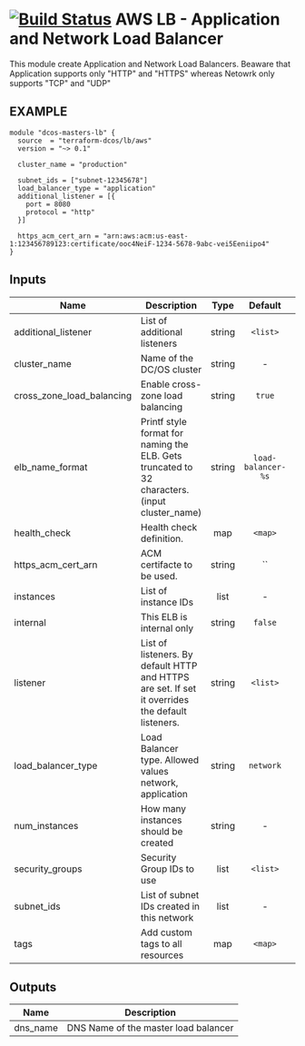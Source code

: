 [![Build Status](https://jenkins-terraform.mesosphere.com/service/dcos-terraform-jenkins/job/dcos-terraform/job/terraform-aws-lb/job/master/badge/icon)](https://jenkins-terraform.mesosphere.com/service/dcos-terraform-jenkins/job/dcos-terraform/job/terraform-aws-lb/job/master/)
AWS LB - Application and Network Load Balancer
============
This module create Application and Network Load Balancers. Beaware that Application supports only "HTTP" and "HTTPS" whereas Netowrk only supports "TCP" and "UDP"

EXAMPLE
-------

```hcl
module "dcos-masters-lb" {
  source  = "terraform-dcos/lb/aws"
  version = "~> 0.1"

  cluster_name = "production"

  subnet_ids = ["subnet-12345678"]
  load_balancer_type = "application"
  additional_listener = [{
    port = 8080
    protocol = "http"
  }]

  https_acm_cert_arn = "arn:aws:acm:us-east-1:123456789123:certificate/ooc4NeiF-1234-5678-9abc-vei5Eeniipo4"
}
```


## Inputs

| Name | Description | Type | Default | Required |
|------|-------------|:----:|:-----:|:-----:|
| additional_listener | List of additional listeners | string | `<list>` | no |
| cluster_name | Name of the DC/OS cluster | string | - | yes |
| cross_zone_load_balancing | Enable cross-zone load balancing | string | `true` | no |
| elb_name_format | Printf style format for naming the ELB. Gets truncated to 32 characters. (input cluster_name) | string | `load-balancer-%s` | no |
| health_check | Health check definition. | map | `<map>` | no |
| https_acm_cert_arn | ACM certifacte to be used. | string | `` | no |
| instances | List of instance IDs | list | - | yes |
| internal | This ELB is internal only | string | `false` | no |
| listener | List of listeners. By default HTTP and HTTPS are set. If set it overrides the default listeners. | string | `<list>` | no |
| load_balancer_type | Load Balancer type. Allowed values network, application | string | `network` | no |
| num_instances | How many instances should be created | string | - | yes |
| security_groups | Security Group IDs to use | list | `<list>` | no |
| subnet_ids | List of subnet IDs created in this network | list | - | yes |
| tags | Add custom tags to all resources | map | `<map>` | no |

## Outputs

| Name | Description |
|------|-------------|
| dns_name | DNS Name of the master load balancer |

